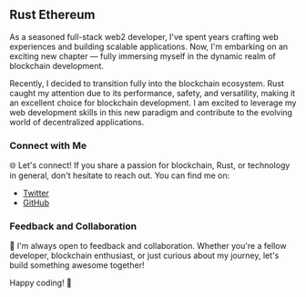 ## Rust Ethereum

As a seasoned full-stack web2 developer, I've spent years crafting web experiences and building scalable applications. Now, I'm embarking on an exciting new chapter — fully immersing myself in the dynamic realm of blockchain development.

Recently, I decided to transition fully into the blockchain ecosystem. Rust caught my attention due to its performance, safety, and versatility, making it an excellent choice for blockchain development. I am excited to leverage my web development skills in this new paradigm and contribute to the evolving world of decentralized applications.

### Connect with Me

🌐 Let's connect! If you share a passion for blockchain, Rust, or technology in general, don't hesitate to reach out. You can find me on:

- [Twitter](https://twitter.com/DevvickSam)
- [GitHub](https://github.com/zarah-s/zarah-s)

### Feedback and Collaboration

🤝 I'm always open to feedback and collaboration. Whether you're a fellow developer, blockchain enthusiast, or just curious about my journey, let's build something awesome together!

Happy coding! 🚀
